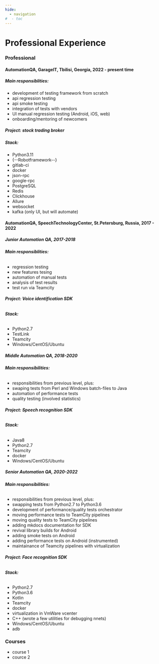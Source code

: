 ```yaml
---
hide:
  - navigation
#  - toc
---
```

Professional Experience
=======================

### Professional

#### **AutomationQA, GarageIT, Tbilisi, Georgia, 2022 - present time**
##### **Main responsiblities:**

- development of testing framework from scratch
- api regression testing
- api smoke testing
- integration of tests with vendors
- UI manual regression testing (Android, iOS, web)
- onboarding/mentoring of newcomers

##### **Project: stock trading broker**
##### **Stack:**

- Python3.11
- {--Robotframework--}
- gitlab-ci
- docker
- json-rpc
- google-rpc
- PostgreSQL
- Redis
- Clickhouse
- Allure
- websocket
- kafka (only UI, but will automate)

#### **AutomationQA, SpeechTechnologyCenter, St.Petersburg, Russia, 2017 - 2022**
##### **Junior Automation QA, 2017-2018**
###### **Main responsiblities:**

- regression testing
- new features tesing
- automation of manual tests
- analysis of test results
- test run via Teamcity

###### **Project: Voice identification SDK**
###### **Stack:**

- Python2.7
- TestLink
- Teamcity
- Windows/CentOS/Ubuntu
##### **Middle Automation QA, 2018-2020**
###### **Main responsibilities:**

- responsibilities from previous level, plus:
- swaping tests from Perl and Windows batch-files to Java
- automation of performance tests
- quality testing (involved statistics)

###### **Project: Speech recognition SDK**
###### **Stack:**

- Java8
- Python2.7
- Teamcity
- docker
- Windows/CentOS/Ubuntu
##### **Senior Automation QA, 2020-2022**
###### **Main responsibilities:**

- responsibilities from previous level, plus:
- swapping tests from Python2.7 to Python3.6
- development of performance/quality tests orchestrator
- moving performance tests to TeamCity pipelines
- moving quality tests to TeamCity pipelines
- adding mkdocs documentation for SDK
- revival library builds for Android
- adding smoke tests on Android
- adding performance tests on Android (instrumented)
- maintainance of Teamcity pipelines with virtualization

###### **Project: Face recognition SDK**
###### **Stack:**

- Python2.7
- Python3.6
- Kotlin
- Teamcity
- docker
- virtualization in VmWare vcenter
- C++ (wrote a few utilities for debugging nnets)
- Windows/CentOS/Ubuntu
- adb

### Courses
- course 1
- cource 2